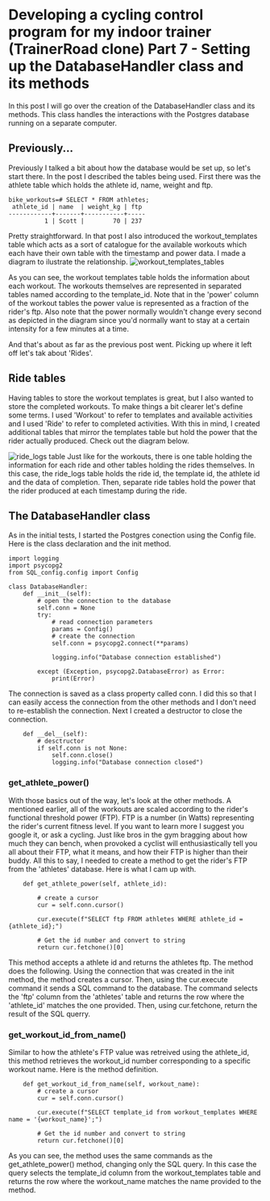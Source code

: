 # Developing a cycling control program for my indoor trainer (TrainerRoad clone) Part 7 - Setting up the DatabaseHandler class and its methods

In this post I will go over the creation of the DatabaseHandler class and its methods. This class handles the interactions with the Postgres database running on a separate computer.

## Previously...
Previously I talked a bit about how the database would be set up, so let's start there. In the post I described the tables being used. First there was the athlete table which holds the athlete id, name, weight and ftp.
```
bike_workouts=# SELECT * FROM athletes;
 athlete_id | name  | weight_kg | ftp
------------+-------+-----------+-----
          1 | Scott |        70 | 237
```
Pretty straightforward. In that post I also introduced the workout_templates table which acts as a sort of catalogue for the available workouts which each have their own table with the timestamp and power data.
I made a diagram to ilustrate the relationship.
![workout_templates_tables](https://user-images.githubusercontent.com/102377660/186248572-0a3f36d5-75f0-4660-8aea-653ebd7a9ca6.png)


As you can see, the workout templates table holds the information about each workout. The workouts themselves are represented in separated tables named according to the template_id. Note that in the 'power' column of the workout tables the power value is represented as a fraction of the rider's ftp. 
Also note that the power normally wouldn't change every second as depicted in the diagram since you'd normally want to stay at a certain intensity for a few minutes at a time. 

And that's about as far as the previous post went. Picking up where it left off let's tak about 'Rides'. 

## Ride tables

Having tables to store the workout templates is great, but I also wanted to store the completed workouts. To make things a bit clearer let's define some terms. 
I used 'Workout' to refer to templates and available activities and I used 'Ride' to refer to completed activities. With this in mind, I created additional tables that mirror the templates table but hold the power that the rider actually produced. Check out the diagram below.

![ride_logs table](https://user-images.githubusercontent.com/102377660/186247330-a904b5d9-1c47-451c-a5af-307ce4eeeec3.png)
Just like for the workouts, there is one table holding the information for each ride and other tables holding the rides themselves. In this case, the ride_logs table holds the ride id, the template id, the athlete id and the data of completion. Then, separate ride tables hold the power that the rider produced at each timestamp during the ride. 

## The DatabaseHandler class
As in the initial tests, I started the Postgres conection using the Config file. Here is the class declaration and the init method.
```
import logging
import psycopg2
from SQL_config.config import Config

class DatabaseHandler:
    def __init__(self):
        # open the connection to the database
        self.conn = None
        try:
            # read connection parameters
            params = Config()
            # create the connection
            self.conn = psycopg2.connect(**params)

            logging.info("Database connection established")

        except (Exception, psycopg2.DatabaseError) as Error:
            print(Error)
```
The connection is saved as a class property called conn. I did this so that I can easily access the connection from the other methods and I don't need to re-establish the connection. 
Next I created a destructor to close the connection. 
```
    def __del__(self):
        # desctructor
        if self.conn is not None:
            self.conn.close()
            logging.info("Database connection closed")
```

### get_athlete_power()
With those basics out of the way, let's look at the other methods. A mentioned earlier, all of the workouts are scaled according to the rider's functional threshold power (FTP). FTP is a number (in Watts) representing the rider's current fitness level. If you want to learn more I suggest you google it, or ask a cycling. Just like bros in the gym bragging about how much they can bench, when provoked a cyclist will enthusiastically tell you all about their FTP, what it means, and how their FTP is higher than their buddy. All this to say, I needed to create a method to get the rider's FTP from the 'athletes' database. Here is what I cam up with.
```
    def get_athlete_power(self, athlete_id):

        # create a cursor
        cur = self.conn.cursor()

        cur.execute(f"SELECT ftp FROM athletes WHERE athlete_id = {athlete_id};")

        # Get the id number and convert to string
        return cur.fetchone()[0]
```
This method accepts a athlete id and returns the athletes ftp. The method does the following. Using the connection that was created in the init method, the method creates a cursor. Then, using the cur.execute command it sends a SQL command to the database. The command selects the 'ftp' column from the 'athletes' table and returns the row where the 'athlete_id' matches the one provided. Then, using cur.fetchone, return the result of the SQL querry. 

### get_workout_id_from_name()
Similar to how the athlete's FTP value was retreived using the athlete_id, this method retrieves the workout_id number corresponding to a specific workout name. Here is the method definition.
```
    def get_workout_id_from_name(self, workout_name):
        # create a cursor
        cur = self.conn.cursor()

        cur.execute(f"SELECT template_id from workout_templates WHERE name = '{workout_name}';")

        # Get the id number and convert to string
        return cur.fetchone()[0]
```
As you can see, the method uses the same commands as the get_athlete_power() method, changing only the SQL query. In this case the query selects the template_id column from the workout_templates table and returns the row where the workout_name matches the name provided to the method. 
